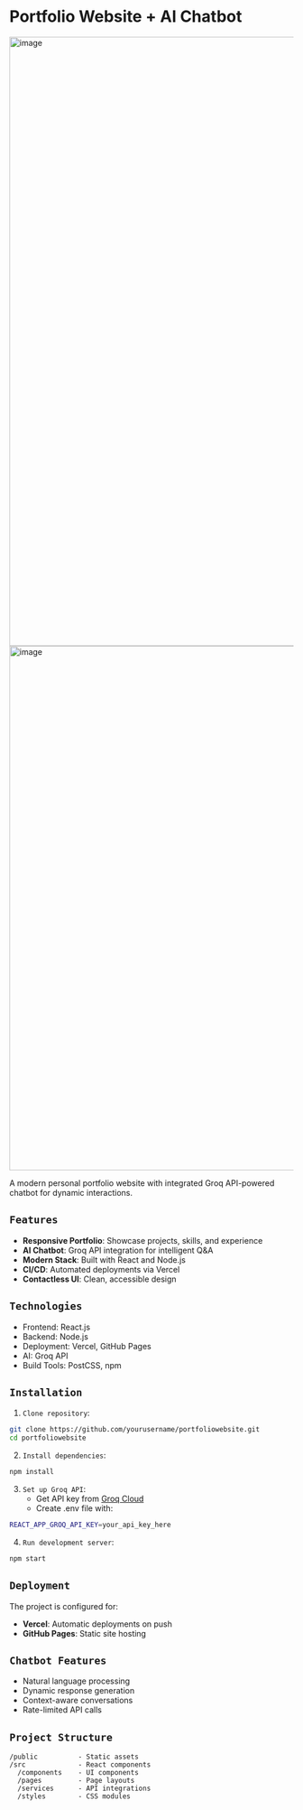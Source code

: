 # Portfolio Website + AI Chatbot

<img width="1919" height="1079" alt="image" src="https://github.com/user-attachments/assets/7ceef7ef-edf9-4ab1-9c45-6a5afe561892" />
<img width="1897" height="929" alt="image" src="https://github.com/user-attachments/assets/c5b9c8fb-5718-4db9-a531-90255bf58fd5" />


A modern personal portfolio website with integrated Groq API-powered chatbot for dynamic interactions.

## ```Features```
- **Responsive Portfolio**: Showcase projects, skills, and experience
- **AI Chatbot**: Groq API integration for intelligent Q&A
- **Modern Stack**: Built with React and Node.js
- **CI/CD**: Automated deployments via Vercel
- **Contactless UI**: Clean, accessible design

## ```Technologies```
- Frontend: React.js
- Backend: Node.js
- Deployment: Vercel, GitHub Pages
- AI: Groq API
- Build Tools: PostCSS, npm

## ```Installation```

1. ```Clone repository```:
```bash
git clone https://github.com/yourusername/portfoliowebsite.git
cd portfoliowebsite
```

2. ```Install dependencies```:
```bash
npm install
```

3. ```Set up Groq API```:
   - Get API key from [Groq Cloud](https://console.groq.com)
   - Create .env file with:
```bash
REACT_APP_GROQ_API_KEY=your_api_key_here
```

4. ```Run development server```:
```bash
npm start
```

## ```Deployment```
The project is configured for:
- **Vercel**: Automatic deployments on push
- **GitHub Pages**: Static site hosting

## ```Chatbot Features```
- Natural language processing
- Dynamic response generation
- Context-aware conversations
- Rate-limited API calls

## ```Project Structure```
```
/public          - Static assets
/src             - React components
  /components    - UI components
  /pages         - Page layouts
  /services      - API integrations
  /styles        - CSS modules
```

